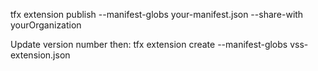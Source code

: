 ﻿tfx extension publish --manifest-globs your-manifest.json --share-with yourOrganization

Update version number then:
tfx extension create --manifest-globs vss-extension.json
